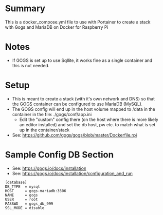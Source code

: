 # Summary
This is a docker_compose.yml file to use with Portainer to create a stack
with Gogs and MariaDB on Docker for Raspberry Pi

# Notes
* If GOGS is set up to use Sqllite, it works fine as a single container and this is not needed.

# Setup
* This is meant to create a stack (with it's own network and DNS) so that
the GOGS container can be configured to use MariaDB (MySQL).
* The GOGS config will end up in the host volume mapped to /data in the container in the file: ./gogs/conf/app.ini
  * Edit the "custom" config there (on the host where there is more likely an editor installed)
  and set the db host, pw etc. to match what is set up in the container/stack
* See: https://github.com/gogs/gogs/blob/master/Dockerfile.rpi

# Sample Config DB Section
* See: https://gogs.io/docs/installation
* See: https://gogs.io/docs/installation/configuration_and_run
```
[database]
DB_TYPE  = mysql
HOST     = gogs-mariadb:3306
NAME     = gogs
USER     = root
PASSWD   = gogs_db_999
SSL_MODE = disable
```